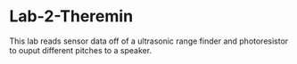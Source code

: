 # Lab-2-Theremin

This lab reads sensor data off of a ultrasonic range finder and photoresistor to ouput different pitches to a speaker.
